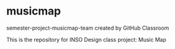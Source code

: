 # musicmap
semester-project-musicmap-team created by GitHub Classroom

This is the repository for INSO Design class project: Music Map
